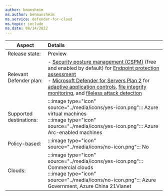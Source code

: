 ```yaml
---
author: bmansheim
ms.author: benmansheim
ms.service: defender-for-cloud
ms.topic: include
ms.date: 08/14/2022
---
```


| Aspect                                               | Details                                                                                                                                                         |
|------------------------------------------------------|:-----------------------------------------------------------------------------------------------------------------------------------------------------------------------------------|
| Release state:                                       | Preview                                                                                                                                                                            |
| Relevant Defender plan:                              | - [Security posture management (CSPM)](../overview-page.md) (free and enabled by default) for [Endpoint protection assessment](../endpoint-protection-recommendations-technical.md)<br>- [Microsoft Defender for Servers Plan 2](defender-for-servers-introduction.md) for [adaptive application controls](../adaptive-application-controls.md), [file integrity monitoring](../file-integrity-monitoring-overview.md), and [fileless attack detection](../defender-for-servers-introduction.md#plan-features)  |
| Supported destinations:                              | :::image type="icon" source="../media/icons/yes-icon.png"::: Azure virtual machines<br> :::image type="icon" source="../media/icons/yes-icon.png"::: Azure Arc-enabled machines                                                                                             |
| Policy-based:                                        | :::image type="icon" source="../media/icons/no-icon.png"::: No                                                                                                                       |
| Clouds:                                              | :::image type="icon" source="../media/icons/yes-icon.png"::: Commercial clouds<br>:::image type="icon" source="../media/icons/no-icon.png"::: Azure Government, Azure China 21Vianet |
